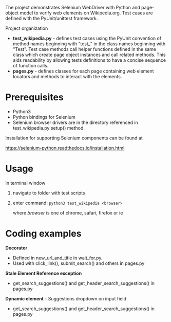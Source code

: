 
The project demonstrates Selenium WebDriver with Python and page-object model to verify web elements on Wikipedia.org. Test cases are defined with the PyUnit/unittest framework.

Project organization
* **test_wikipedia.py** - defines test cases using the PyUnit convention of method names beginning with "test_" in the class names beginning with "Test". Test case methods call helper functions defined in the same class which create page object instances and call related methods. This aids readability by allowing tests definitions to have a concise sequence of function calls.
* **pages.py** - defines classes for each page containing web element locators and methods to interact with the elements.


# Prerequisites #
* Python3
* Python bindings for Selenium
* Selenium browser drivers are in the directory referenced in test_wikipedia.py setup() method.

Installation for supporting Selenium components can be found at 

https://selenium-python.readthedocs.io/installation.html

# Usage
In terminal window
1. navigate to folder with test scripts
2. enter command: ```python3 test_wikipedia <browser>```

	where _browser_ is one of chrome, safari, firefox or ie


# Coding examples

**Decorator**
* Defined in new_url_and_title in wait_for.py. 
* Used with click_link(), submit_search() and others in pages.py

**Stale Element Reference exception**
* get_search_suggestions() and get_header_search_suggestions() in pages.py

**Dynamic element** - Suggestions dropdown on input field
* get_search_suggestions() and get_header_search_suggestions() in pages.py

